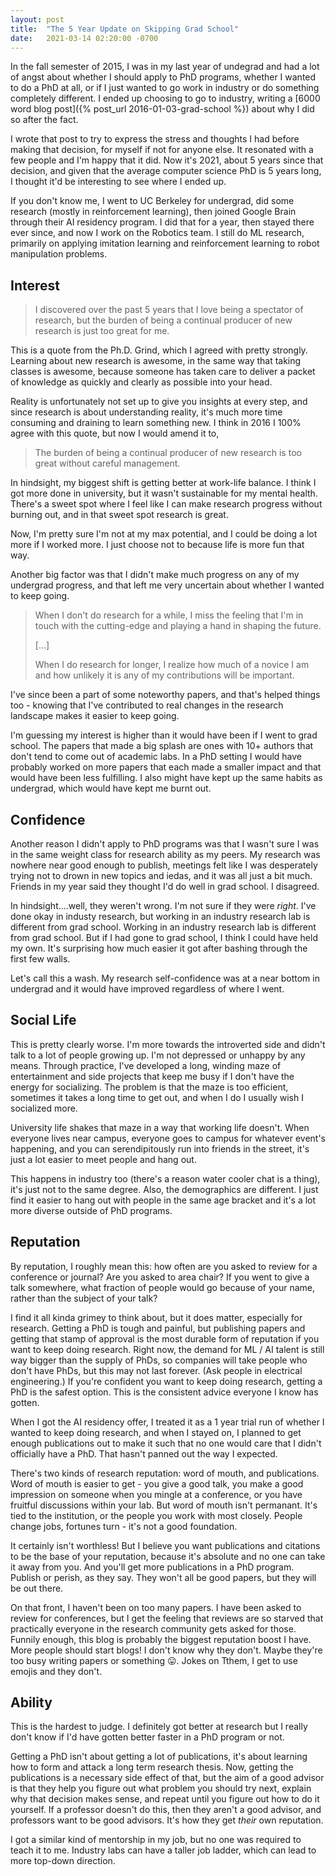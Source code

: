 ```yaml
---
layout: post
title:  "The 5 Year Update on Skipping Grad School"
date:   2021-03-14 02:20:00 -0700
---
```


In the fall semester of 2015, I was in my last year of undegrad and had a
lot of angst about whether I should apply to PhD programs, whether I wanted to
do a PhD at all, or if I just wanted to go work in industry or do something
completely different. I ended up choosing to go to industry,
writing a [6000 word blog post]({% post_url 2016-01-03-grad-school %}) about why
I did so after the fact.

I wrote that post to try to express the stress and thoughts I had before making
that decision, for myself if not for anyone else. It resonated with a few
people and I'm happy that it did. Now it's 2021, about 5 years since that
decision, and given that the average computer science PhD is 5 years long,
I thought it'd be interesting to see where I ended up.

If you don't know me, I went to UC Berkeley for undergrad, did some research
(mostly in reinforcement learning), then joined Google Brain through their
AI residency program. I did that for a year, then stayed there ever since,
and now I work on the Robotics team. I still do ML research, primarily on
applying imitation learning and reinforcement learning to robot manipulation
problems.


Interest
-----------------------------------------------------------------------

> I discovered over the past 5 years that I love being a spectator of
> research, but the burden of being a continual producer of new research is
> just too great for me.

This is a quote from the Ph.D. Grind, which I agreed with pretty strongly.
Learning about new research is awesome, in the same way that taking classes
is awesome, because someone has taken care to deliver a packet of knowledge
as quickly and clearly as possible into your head.

Reality is unfortunately not set up to give you insights at every step,
and since research is about understanding reality, it's much more time
consuming and draining to learn something new. I think in 2016 I 100% agree
with this quote, but now I would amend it to,

> The burden of being a continual producer of new research is too great
> without careful management.

In hindsight, my biggest shift is getting better at work-life balance. I think
I got more done in university, but it wasn't sustainable for my mental health.
There's a sweet spot where I feel like I can make research progress without
burning out, and in that sweet spot research is great.

Now, I'm pretty sure I'm not at my max potential, and I could be doing a lot
more if I worked more. I just choose not to because life is more fun that way.

Another big factor was that I didn't make much progress on any of my undergrad
progress, and that left me very uncertain about whether I wanted to keep
going.

> When I don't do research for a while, I miss the feeling that I'm in touch with
> the cutting-edge and playing a hand in shaping the future.
>
> [...]
>
> When I do research for longer, I realize how much of a
> novice I am and how unlikely it is any of my contributions will be important.

I've since been a part of some noteworthy papers, and that's helped things too - knowing
that I've contributed to real changes in the research landscape makes it easier
to keep going.

I'm guessing my interest is higher than it would have been if I went to grad school.
The papers that made a big splash are ones with 10+ authors that don't tend to
come out of academic labs. In a PhD setting I would have probably worked on more
papers that each made a smaller impact and that would have been less fulfilling.
I also might have kept up the same habits as undergrad, which would have kept me
burnt out.


Confidence
----------------------------------------------------------------------

Another reason I didn't apply to PhD programs was that I wasn't sure
I was in the same weight class for research ability as my peers. My research was
nowhere near good enough to publish, meetings felt like I was desperately
trying not to drown in new topics and iedas, and it was all just a bit much.
Friends in my year said they thought I'd do well in grad school. I disagreed.

In hindsight....well, they weren't wrong. I'm not sure if they were *right*. I've done
okay in industy research, but working in an industry research lab is different from
grad school.
Working
in an industry research lab is different from grad school. But if I had gone to
grad school, I think I could have held my own. It's surprising how much easier it
got after bashing through the first few walls.

Let's call this a wash. My research self-confidence was at a near bottom in
undergrad and it would have improved regardless of where I went.


Social Life
--------------------------------------------------------------------------

This is pretty clearly worse. I'm more towards the introverted side and didn't
talk to a lot of people growing up. I'm not depressed or unhappy by any means.
Through practice, I've developed a long, winding maze of entertainment and side projects
that keep me busy if I don't have the energy for socializing. The problem is that the maze
is too efficient, sometimes it takes a long time to get out, and when I do I usually
wish I socialized more.

University life shakes that maze in a way that working life doesn't.
When everyone lives near campus, everyone goes to campus for whatever event's happening,
and you can serendipitously run into friends in the street, it's just a lot easier to meet people
and hang out.

This happens in industry too (there's a reason water cooler chat is a thing), it's just not
to the same degree. Also, the demographics are different. I just find it easier to hang out
with people in the same age bracket and it's a lot more diverse outside of PhD programs.


Reputation
----------------------------------------------------------------------

By reputation, I roughly mean this: how often are you asked to review for a conference or
journal? Are you asked to area chair? If you went to give a talk somewhere, what fraction
of people would go because of your name, rather than the subject of your talk?

I find it all kinda grimey to think about, but it does matter, especially for research.
Getting a PhD is tough and painful, but publishing papers and getting that stamp of approval
is the most durable form of reputation if you want to keep doing research. Right now, the
demand for ML / AI talent is still way bigger than the supply of PhDs, so companies will
take people who don't have PhDs, but this may not last forever. (Ask people in
electrical engineering.) If you're confident you want to keep doing research, getting a PhD
is the safest option. This is the consistent advice everyone I know has gotten.

When I got the AI residency offer, I treated it as a 1 year trial run of whether I wanted
to keep doing research, and when I stayed on, I planned to get enough publications out to
make it such that no one would care that I didn't officially have a PhD.
That hasn't panned out the way I expected.

There's two kinds of research reputation: word of mouth, and publications. Word of mouth
is easier to get - you give a good talk, you make a good impression on someone when
you mingle at a conference, or you have fruitful discussions within your lab. But word
of mouth isn't permanant. It's tied to the institution, or the people you work
with most closely. People change jobs, fortunes turn - it's not a good foundation.

It certainly isn't worthless! But I believe you want publications and citations to be the
base of your reputation, because it's absolute and no one can take it away from you. And
you'll get more publications in a PhD program. Publish or perish, as they say.
They won't all be good papers, but they will be out there.

On that front, I haven't been on too many papers. I have been asked to review for conferences,
but I get the feeling that reviews are so starved that practically everyone in the research
community gets asked for those. Funnily enough, this blog is probably the biggest reputation
boost I have. More people should start blogs! I don't know why they don't. Maybe they're
too busy writing papers or something 😛. Jokes on Tthem, I get to use emojis and they don't.


Ability
-----------------------------------------------------------------------------------

This is the hardest to judge. I definitely got better at research but I really don't know
if I'd have gotten better faster in a PhD program or not.

Getting a PhD isn't about getting a lot of publications, it's about learning how to form and
attack a long term research thesis. Now, getting the publications is a necessary side effect
of that, but the aim of a good advisor is that they help you figure out what problem you
should try next, explain why that decision makes sense, and repeat until you figure out
how to do it yourself. If a professor doesn't do this, then they aren't a good advisor,
and professors want to be good advisors. It's how they get *their* own reputation.

I got a similar kind of mentorship in my job, but no one was required to teach it to me.
Industry labs can have a taller job ladder, which can lead to more top-down direction.

